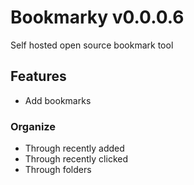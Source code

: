 # Bookmarky v0.0.0.6
Self hosted open source bookmark tool

## Features
 - Add bookmarks

### Organize
 - Through recently added
 - Through recently clicked
 - Through folders
